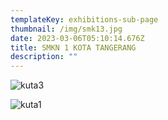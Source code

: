 ```yaml
---
templateKey: exhibitions-sub-page
thumbnail: /img/smk13.jpg
date: 2023-03-06T05:10:14.676Z
title: SMKN 1 KOTA TANGERANG
description: ""
---
```

![kuta3](/img/smk12.jpg)

![kuta1](/img/smk11.jpg)

